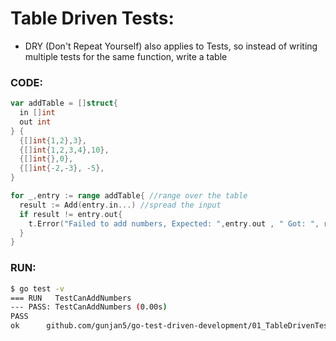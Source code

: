 # Table Driven Tests:
- DRY (Don't Repeat Yourself) also applies to Tests, so instead of writing multiple tests for the same function, write a table

### CODE:
```go
var addTable = []struct{
  in []int
  out int
} {
  {[]int{1,2},3},
  {[]int{1,2,3,4},10},
  {[]int{},0},
  {[]int{-2,-3}, -5},
}
```

```go
for _,entry := range addTable{ //range over the table
  result := Add(entry.in...) //spread the input
  if result != entry.out{
    t.Error("Failed to add numbers, Expected: ",entry.out , " Got: ", result)
  }
}
```


### RUN:

```bash
$ go test -v
=== RUN   TestCanAddNumbers
--- PASS: TestCanAddNumbers (0.00s)
PASS
ok  	github.com/gunjan5/go-test-driven-development/01_TableDrivenTests	0.005s
```
